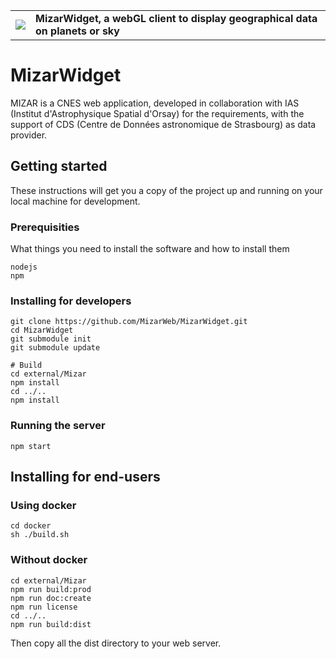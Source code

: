 <table><tr valign="middle"><td><img src="favicon.ico"></td><td><b>MizarWidget, a webGL client to display geographical data on planets or sky</b></td></tr></table>

# MizarWidget

MIZAR is a CNES web application, developed in collaboration with IAS (Institut d'Astrophysique Spatial d'Orsay) for the requirements, with the support of CDS (Centre de Données astronomique de Strasbourg) as data provider.

## Getting started ##

These instructions will get you a copy of the project up and running on your local machine for development.

### Prerequisities

What things you need to install the software and how to install them

    nodejs
    npm

### Installing for developers

    git clone https://github.com/MizarWeb/MizarWidget.git
    cd MizarWidget
    git submodule init
    git submodule update

    # Build
    cd external/Mizar
    npm install
    cd ../..
    npm install

### Running the server

    npm start

## Installing for end-users

### Using docker

    cd docker
    sh ./build.sh

### Without docker

    cd external/Mizar
    npm run build:prod
    npm run doc:create
    npm run license
    cd ../..
    npm run build:dist

Then copy all the dist directory to your web server.
